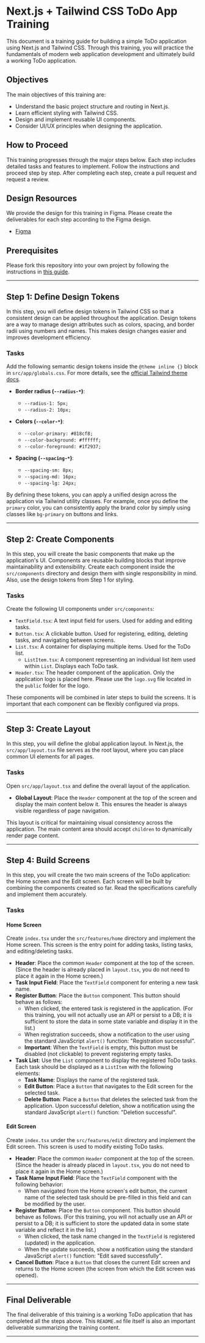 # Next.js + Tailwind CSS ToDo App Training

This document is a training guide for building a simple ToDo application using Next.js and Tailwind CSS. Through this training, you will practice the fundamentals of modern web application development and ultimately build a working ToDo application.

## Objectives

The main objectives of this training are:

- Understand the basic project structure and routing in Next.js.
- Learn efficient styling with Tailwind CSS.
- Design and implement reusable UI components.
- Consider UI/UX principles when designing the application.

## How to Proceed

This training progresses through the major steps below. Each step includes detailed tasks and features to implement. Follow the instructions and proceed step by step. After completing each step, create a pull request and request a review.

## Design Resources

We provide the design for this training in Figma. Please create the deliverables for each step according to the Figma design.

- [Figma](https://www.figma.com/design/gGF072fcZ2pqvwWkeHK0uU/%E7%A0%94%E4%BF%AE%E7%94%A8PJ?node-id=0-1&t=ybqJnqP8ml7bJPNv-1)

## Prerequisites

Please fork this repository into your own project by following the instructions in [this guide](https://docs.github.com/en/pull-requests/collaborating-with-pull-requests/working-with-forks/fork-a-repo).

---

## Step 1: Define Design Tokens

In this step, you will define design tokens in Tailwind CSS so that a consistent design can be applied throughout the application. Design tokens are a way to manage design attributes such as colors, spacing, and border radii using numbers and names. This makes design changes easier and improves development efficiency.

### Tasks

Add the following semantic design tokens inside the `@theme inline {}` block in `src/app/globals.css`.
For more details, see the [official Tailwind theme docs](https://tailwindcss.com/docs/theme).

- **Border radius (`--radius-*`)**:

  - `--radius-1: 5px;`
  - `--radius-2: 10px;`

- **Colors (`--color-*`)**:

  - `--color-primary: #818cf8;`
  - `--color-background: #ffffff;`
  - `--color-foreground: #1f2937;`

- **Spacing (`--spacing-*`)**:
  - `--spacing-sm: 8px;`
  - `--spacing-md: 16px;`
  - `--spacing-lg: 24px;`

By defining these tokens, you can apply a unified design across the application via Tailwind utility classes. For example, once you define the `primary` color, you can consistently apply the brand color by simply using classes like `bg-primary` on buttons and links.

---

## Step 2: Create Components

In this step, you will create the basic components that make up the application's UI. Components are reusable building blocks that improve maintainability and extensibility. Create each component inside the `src/components` directory and design them with single responsibility in mind.
Also, use the design tokens from Step 1 for styling.

### Tasks

Create the following UI components under `src/components`:

- `TextField.tsx`: A text input field for users. Used for adding and editing tasks.
- `Button.tsx`: A clickable button. Used for registering, editing, deleting tasks, and navigating between screens.
- `List.tsx`: A container for displaying multiple items. Used for the ToDo list.
  - `ListItem.tsx`: A component representing an individual list item used within `List`. Displays each ToDo task.
- `Header.tsx`: The header component of the application. Only the application logo is placed here. Please use the `logo.svg` file located in the `public` folder for the logo.

These components will be combined in later steps to build the screens. It is important that each component can be flexibly configured via props.

---

## Step 3: Create Layout

In this step, you will define the global application layout. In Next.js, the `src/app/layout.tsx` file serves as the root layout, where you can place common UI elements for all pages.

### Tasks

Open `src/app/layout.tsx` and define the overall layout of the application.

- **Global Layout**: Place the `Header` component at the top of the screen and display the main content below it. This ensures the header is always visible regardless of page navigation.

This layout is critical for maintaining visual consistency across the application. The main content area should accept `children` to dynamically render page content.

---

## Step 4: Build Screens

In this step, you will create the two main screens of the ToDo application: the Home screen and the Edit screen. Each screen will be built by combining the components created so far. Read the specifications carefully and implement them accurately.

### Tasks

#### Home Screen

Create `index.tsx` under the `src/features/home` directory and implement the Home screen. This screen is the entry point for adding tasks, listing tasks, and editing/deleting tasks.

- **Header**: Place the common `Header` component at the top of the screen. (Since the header is already placed in `layout.tsx`, you do not need to place it again in the Home screen.)
- **Task Input Field**: Place the `TextField` component for entering a new task name.
- **Register Button**: Place the `Button` component. This button should behave as follows:
  - When clicked, the entered task is registered in the application. (For this training, you will not actually use an API or persist to a DB; it is sufficient to store the data in some state variable and display it in the list.)
  - When registration succeeds, show a notification to the user using the standard JavaScript `alert()` function: "Registration successful".
  - **Important**: When the `TextField` is empty, this button must be disabled (not clickable) to prevent registering empty tasks.
- **Task List**: Use the `List` component to display the registered ToDo tasks. Each task should be displayed as a `ListItem` with the following elements:
  - **Task Name**: Displays the name of the registered task.
  - **Edit Button**: Place a `Button` that navigates to the Edit screen for the selected task.
  - **Delete Button**: Place a `Button` that deletes the selected task from the application. Upon successful deletion, show a notification using the standard JavaScript `alert()` function: "Deletion successful".

#### Edit Screen

Create `index.tsx` under the `src/features/edit` directory and implement the Edit screen. This screen is used to modify existing ToDo tasks.

- **Header**: Place the common `Header` component at the top of the screen. (Since the header is already placed in `layout.tsx`, you do not need to place it again in the Home screen.)
- **Task Name Input Field**: Place the `TextField` component with the following behavior:
  - When navigated from the Home screen's edit button, the current name of the selected task should be pre-filled in this field and can be modified by the user.
- **Register Button**: Place the `Button` component. This button should behave as follows. (For this training, you will not actually use an API or persist to a DB; it is sufficient to store the updated data in some state variable and reflect it in the list.)
  - When clicked, the task name changed in the `TextField` is registered (updated) in the application.
  - When the update succeeds, show a notification using the standard JavaScript `alert()` function: "Edit saved successfully".
- **Cancel Button**: Place a `Button` that closes the current Edit screen and returns to the Home screen (the screen from which the Edit screen was opened).

---

## Final Deliverable

The final deliverable of this training is a working ToDo application that has completed all the steps above. This `README.md` file itself is also an important deliverable summarizing the training content.

---
